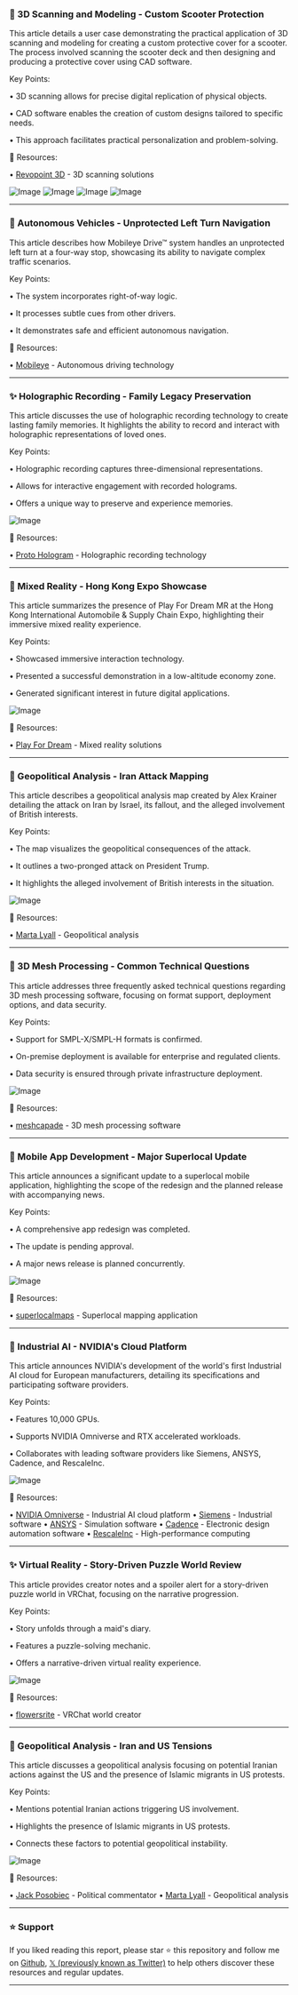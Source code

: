 ### 🤖 3D Scanning and Modeling - Custom Scooter Protection

This article details a user case demonstrating the practical application of 3D scanning and modeling for creating a custom protective cover for a scooter.  The process involved scanning the scooter deck and then designing and producing a protective cover using CAD software.

Key Points:

• 3D scanning allows for precise digital replication of physical objects.


• CAD software enables the creation of custom designs tailored to specific needs.


• This approach facilitates practical personalization and problem-solving.


🔗 Resources:

• [Revopoint 3D](https://x.com/Revopoint3d) - 3D scanning solutions

![Image](https://pbs.twimg.com/media/GtkRL9GXYAA1QCL?format=jpg&name=360x360)
![Image](https://pbs.twimg.com/media/GtkRL9JXoAAN3gy?format=jpg&name=360x360)
![Image](https://pbs.twimg.com/media/GtkRL6TWMAAKSPe?format=jpg&name=360x360)
![Image](https://pbs.twimg.com/media/GtkRL6PXwAAb3Gd?format=jpg&name=360x360)


---

### 🤖 Autonomous Vehicles - Unprotected Left Turn Navigation

This article describes how Mobileye Drive™ system handles an unprotected left turn at a four-way stop, showcasing its ability to navigate complex traffic scenarios.

Key Points:

• The system incorporates right-of-way logic.


• It processes subtle cues from other drivers.


• It demonstrates safe and efficient autonomous navigation.


🔗 Resources:

• [Mobileye](https://x.com/Mobileye) - Autonomous driving technology


---

### ✨ Holographic Recording - Family Legacy Preservation

This article discusses the use of holographic recording technology to create lasting family memories. It highlights the ability to record and interact with holographic representations of loved ones.

Key Points:

• Holographic recording captures three-dimensional representations.


• Allows for interactive engagement with recorded holograms.


• Offers a unique way to preserve and experience memories.


![Image](https://pbs.twimg.com/amplify_video_thumb/1934096577272201216/img/0sD0PdCkThDUgWAc.jpg)

🔗 Resources:

• [Proto Hologram](https://x.com/ProtoHologram) - Holographic recording technology


---

### 🚀 Mixed Reality - Hong Kong Expo Showcase

This article summarizes the presence of Play For Dream MR at the Hong Kong International Automobile & Supply Chain Expo, highlighting their immersive mixed reality experience.

Key Points:

• Showcased immersive interaction technology.


• Presented a successful demonstration in a low-altitude economy zone.


• Generated significant interest in future digital applications.


![Image](https://pbs.twimg.com/amplify_video_thumb/1933467874448072704/img/i0mm4B4SwaOqvJjJ.jpg)

🔗 Resources:

• [Play For Dream](https://x.com/Play_for_dream) - Mixed reality solutions


---

### 🤖 Geopolitical Analysis - Iran Attack Mapping

This article describes a geopolitical analysis map created by Alex Krainer detailing the attack on Iran by Israel, its fallout, and the alleged involvement of British interests.

Key Points:

• The map visualizes the geopolitical consequences of the attack.


• It outlines a two-pronged attack on President Trump.


• It highlights the alleged involvement of British interests in the situation.


![Image](https://pbs.twimg.com/media/GtceDTebcAAA31P?format=jpg&name=small)

🔗 Resources:

• [Marta Lyall](https://x.com/Marta_Lyall) - Geopolitical analysis


---

### 🤖 3D Mesh Processing - Common Technical Questions

This article addresses three frequently asked technical questions regarding 3D mesh processing software, focusing on format support, deployment options, and data security.

Key Points:

• Support for SMPL-X/SMPL-H formats is confirmed.


• On-premise deployment is available for enterprise and regulated clients.


• Data security is ensured through private infrastructure deployment.


![Image](https://pbs.twimg.com/amplify_video_thumb/1934040023898234880/img/2YSCapcimobdiCLo.jpg)

🔗 Resources:

• [meshcapade](https://x.com/meshcapade) - 3D mesh processing software


---

### 🚀 Mobile App Development - Major Superlocal Update

This article announces a significant update to a superlocal mobile application, highlighting the scope of the redesign and the planned release with accompanying news.

Key Points:

• A comprehensive app redesign was completed.


• The update is pending approval.


• A major news release is planned concurrently.


![Image](https://pbs.twimg.com/media/GtXPatXa4AAmfD8?format=jpg&name=small)

🔗 Resources:

• [superlocalmaps](https://x.com/superlocalmaps) - Superlocal mapping application


---

### 🤖 Industrial AI - NVIDIA's Cloud Platform

This article announces NVIDIA's development of the world's first Industrial AI cloud for European manufacturers, detailing its specifications and participating software providers.

Key Points:

• Features 10,000 GPUs.


• Supports NVIDIA Omniverse and RTX accelerated workloads.


• Collaborates with leading software providers like Siemens, ANSYS, Cadence, and RescaleInc.


![Image](https://pbs.twimg.com/media/GtK9E8MWgAAFyB6?format=jpg&name=small)

🔗 Resources:

• [NVIDIA Omniverse](https://x.com/nvidiaomniverse) - Industrial AI cloud platform
• [Siemens](https://x.com/Siemens) - Industrial software
• [ANSYS](https://x.com/ANSYS) - Simulation software
• [Cadence](https://x.com/Cadence) - Electronic design automation software
• [RescaleInc](https://x.com/RescaleInc) - High-performance computing


---

### ✨ Virtual Reality - Story-Driven Puzzle World Review

This article provides creator notes and a spoiler alert for a story-driven puzzle world in VRChat, focusing on the narrative progression.

Key Points:

• Story unfolds through a maid's diary.


• Features a puzzle-solving mechanic.


• Offers a narrative-driven virtual reality experience.


![Image](https://pbs.twimg.com/media/GtWHPt3bMAE4eJT?format=jpg&name=small)

🔗 Resources:

• [flowersrite](https://x.com/flowersrite) - VRChat world creator


---

### 🤖 Geopolitical Analysis - Iran and US Tensions

This article discusses a geopolitical analysis focusing on potential Iranian actions against the US and the presence of Islamic migrants in US protests.

Key Points:

• Mentions potential Iranian actions triggering US involvement.


• Highlights the presence of Islamic migrants in US protests.


• Connects these factors to potential geopolitical instability.


![Image](https://pbs.twimg.com/amplify_video_thumb/1933652972451319810/img/wg1EXxW5NRlDM9tX.jpg)

🔗 Resources:

• [Jack Posobiec](https://x.com/JackPosobiec) - Political commentator
• [Marta Lyall](https://x.com/Marta_Lyall) - Geopolitical analysis


---

### ⭐️ Support

If you liked reading this report, please star ⭐️ this repository and follow me on [Github](https://github.com/Drix10), [𝕏 (previously known as Twitter)](https://x.com/DRIX_10_) to help others discover these resources and regular updates.

---